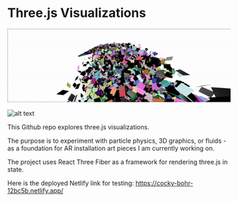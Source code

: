 # Three.js Visualizations

![alt text](./threejsvisualizations.gif)

![alt text](https://github.com/fncischen/threejsvisualizations/blob/main/rainparticlevisualizations.gif)

This Github repo explores three.js visualizations. 

The purpose is to experiment with particle physics, 3D graphics, or fluids - as a foundation for AR installation art pieces I am currently working on.

The project uses React Three Fiber as a framework for rendering three.js in state. 

Here is the deployed Netlify link for testing: https://cocky-bohr-12bc5b.netlify.app/
